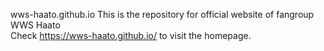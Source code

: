 wws-haato.github.io
This is the repository for 
official website of fangroup WWS Haato  
Check https://wws-haato.github.io/ to visit the homepage. 
